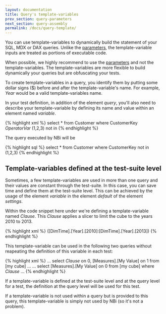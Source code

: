 ```yaml
---
layout: documentation
title: Query's template-variables
prev_section: query-parameters
next_section: query-assembly
permalink: /docs/query-template/
---
```

You can use template-variables to dynamically build the statement of your SQL, MDX or DAX queries. Unlike the [parameters](../query-parameters/), the template-variable inputs are treated as portions of executable code.

When possible, we highly recommend to use the [parameters](../query-parameters/) and not the template-variables. The template-variables are more flexible to build dynamically your queries but are obfuscating your tests.

To create template-variables in a query, you identify them by putting some dollar signs ($) before and after the template-variable's name. For example, $Year$ would be a valid template-variables name.

In your test definition, in addition of the element *query*, you'll also need to describe your template-variable by defining its name and value within an element named *variable*.

{% highlight xml %}
<query>
	select * from Customer where CustomerKey $OperatorVar$ (1,2,3)
	<variable name="OperatorVar">
		not in
	</variable>
</query>
{% endhighlight %}

The query executed by NBi will be

{% highlight sql %}
select * from Customer where CustomerKey not in (1,2,3)
{% endhighlight %}

## Template-variables defined at the test-suite level

Sometimes, a few template-variables are used in more than one query and their values are constant through the test-suite. In this case, you can save time and define them at the test-suite level. This can be achieved by the usage of the element *variable* in the element *default* of the element *settings*.

Within the code snippet here under we're defining a template-variable named *Clause*. This *Clause* applies a slicer to limit the cube to the years 2010 to 2013.

{% highlight xml %}
<settings>
	<default apply-to="system-under-test">
		<variable name="Clause">
			([DimTime].[Year].[2010]:[DimTime].[Year].[2013])
		</variable>
	</default>
</settings>
{% endhighlight %}

This template-variable can be used in the following two queries without reapeating the definition of this variable in each test:

{% highlight xml %}
<test>
	...
	<query>
		select
			$Clause$ on 0,
			[Measures].[My Value] on 1
		from
			[my cube]
	</query>
	...
</test>
<test>
	...
	<query>
		select
			[Measures].[My Value] on 0
		from
			[my cube]
		where
			$Clause$
	</query>
	...
</test>
{% endhighlight %}

If a template-variable is defined at the test-suite level and at the query level for a test, the definition at the query level will be used for this test.

If a template-variable is not used within a query but is provided to this query, this template-variable is simply not used by NBi (so it's not a problem).
